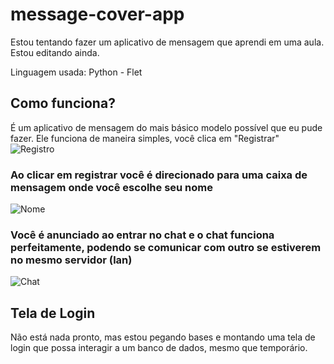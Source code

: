 # message-cover-app
Estou tentando fazer um aplicativo de mensagem que aprendi em uma aula. Estou editando ainda.

Linguagem usada: Python - Flet

## Como funciona?

É um aplicativo de mensagem do mais básico modelo possível que eu pude fazer. Ele funciona de maneira simples, você clica em "Registrar"
![Registro](https://cdn.discordapp.com/attachments/1125794942715953292/1206958943218438154/image.png?ex=65dde71c&is=65cb721c&hm=95c239cc3d35b43d85d0a283f55f7fa429a9141e436fb5bcd6186a7e46637d09&)
### Ao clicar em registrar você é direcionado para uma caixa de mensagem onde você escolhe seu nome
![Nome](https://cdn.discordapp.com/attachments/1125794942715953292/1206959024302592060/image.png?ex=65dde72f&is=65cb722f&hm=f134bf5bfaf7bd20368bbb6c1cfd098f6c67b81ebfe179095668f6f1630a6a3e&)
### Você é anunciado ao entrar no chat e o chat funciona perfeitamente, podendo se comunicar com outro se estiverem no mesmo servidor (lan)
![Chat](https://cdn.discordapp.com/attachments/1125794942715953292/1206959096759320617/image.png?ex=65dde740&is=65cb7240&hm=a6ffc69e59c47a74a3a0b520ddc5d5b44b54b08d0f6e7b61762928b83c65f47e&)


## Tela de Login
Não está nada pronto, mas estou pegando bases e montando uma tela de login que possa interagir a um banco de dados, mesmo que temporário.
